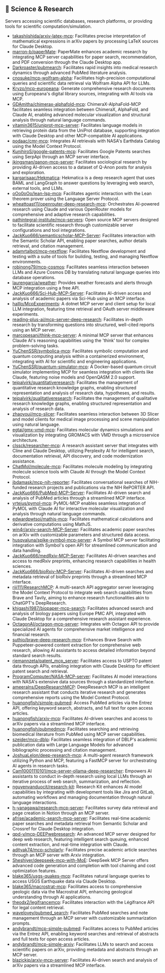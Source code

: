 ## 🔬 Science & Research

Servers accessing scientific databases, research platforms, or providing tools for scientific computation/simulation.

- [takashiishida/arxiv-latex-mcp](https://github.com/takashiishida/arxiv-latex-mcp): Facilitates precise interpretation of mathematical expressions in arXiv papers by processing LaTeX sources for Claude Desktop.
- [marron-b/paperMate](https://github.com/marron-b/paperMate): PaperMate enhances academic research by integrating MCP server capabilities for paper search, recommendation, and PDF conversion through the Claude Desktop app.
- [Darkroaster/pubmearch](https://github.com/Darkroaster/pubmearch): Facilitates rapid insights into medical research dynamics through advanced PubMed literature analysis.
- [cnosuke/mcp-wolfram-alpha](https://github.com/cnosuke/mcp-wolfram-alpha): Facilitates high-precision computational queries and scientific data retrieval via Wolfram Alpha API for LLMs.
- [Kryzo/mcp-europeana](https://github.com/Kryzo/mcp-europeana): Generate comprehensive research documents using Europeana's digital library sources, integrating with AI tools via MCP.
- [GDAmitha/chimerax-alphafold-mcp](https://github.com/GDAmitha/chimerax-alphafold-mcp): ChimeraX-AlphaFold-MCP facilitates seamless integration between ChimeraX, AlphaFold, and Claude AI, enabling advanced molecular visualization and structural analysis through natural language commands.
- [vitamin3615/uniprot-mcp-server](https://github.com/vitamin3615/uniprot-mcp-server): Facilitates language models in retrieving protein data from the UniProt database, supporting integration with Claude Desktop and other MCP-compatible AI applications.
- [podaac/cmr-mcp](https://github.com/podaac/cmr-mcp): Integrates AI retrievals with NASA's Earthdata Catalog using the Model Context Protocol.
- [KunihiroS/google-patents-mcp](https://github.com/KunihiroS/google-patents-mcp): Facilitates Google Patents searches using SerpApi through an MCP server interface.
- [jkingsman/qanon-mcp-server](https://github.com/jkingsman/qanon-mcp-server): Facilitates sociological research by providing AI-driven access to a dataset of Q-Anon posts for analysis and exploration.
- [kargarisaac/Hekmatica](https://github.com/kargarisaac/Hekmatica): Hekmatica is a deep research agent that uses BAML and LangGraph to answer questions by leveraging web search, external tools, and LLMs.
- [oOo0oOo/lean-lsp-mcp](https://github.com/oOo0oOo/lean-lsp-mcp): Facilitates agentic interaction with the Lean theorem prover using the Language Server Protocol.
- [wheattoast11/openrouter-deep-research-mcp](https://github.com/wheattoast11/openrouter-deep-research-mcp): Orchestrates AI-powered research using Claude and various OpenRouter models for comprehensive and adaptive research capabilities.
- [pathintegral-institute/mcp-servers](https://github.com/pathintegral-institute/mcp-servers): Open source MCP servers designed to facilitate scientific research through customizable server configurations and tool integrations.
- [JackKuo666/semanticscholar-MCP-Server](https://github.com/JackKuo666/semanticscholar-MCP-Server): Facilitates interaction with the Semantic Scholar API, enabling paper searches, author details retrieval, and citation management.
- [adamrtalbot/mcp-nextflow](https://github.com/adamrtalbot/mcp-nextflow): Facilitates Nextflow development and testing with a suite of tools for building, testing, and managing Nextflow environments.
- [robinong79/mcp-cosmos](https://github.com/robinong79/mcp-cosmos): Facilitates seamless interaction between LLMs and Azure Cosmos DB by translating natural language queries into database operations.
- [laurengarcia/weather](https://github.com/laurengarcia/weather): Provides weather forecasts and alerts through MCP integration using a free API.
- [JackKuo666/Sci-Hub-MCP-Server](https://github.com/JackKuo666/Sci-Hub-MCP-Server): Facilitates AI-driven access and analysis of academic papers via Sci-Hub using an MCP interface.
- [halllo/McpExperiments](https://github.com/halllo/McpExperiments): A dotnet MCP server and client setup for local LLM integration, featuring time retrieval and OAuth server middleware experiments.
- [reading-plus-ai/mcp-server-deep-research](https://github.com/reading-plus-ai/mcp-server-deep-research): Facilitates in-depth research by transforming questions into structured, well-cited reports using an MCP server.
- [marcopesani/think-mcp-server](https://github.com/marcopesani/think-mcp-server): A minimal MCP server that enhances Claude AI's reasoning capabilities using the 'think' tool for complex problem-solving tasks.
- [YuChenSSR/symbolica-mcp](https://github.com/YuChenSSR/symbolica-mcp): Facilitates symbolic computation and quantum computing analysis within a containerized environment, integrating with AI for scientific and engineering applications.
- [YuChenSSR/quantum-simulator-mcp](https://github.com/YuChenSSR/quantum-simulator-mcp): A Docker-based quantum circuit simulator implementing MCP for seamless integration with clients like Claude, featuring noise models and OpenQASM 2.0 support.
- [tejpalvirk/quantitativeresearch](https://github.com/tejpalvirk/quantitativeresearch): Facilitates the management of quantitative research knowledge graphs, enabling structured representation and analysis of research data, hypotheses, and results.
- [tejpalvirk/qualitativeresearch](https://github.com/tejpalvirk/qualitativeresearch): Facilitates the management of qualitative research knowledge graphs, enabling structured representation and analysis of research data.
- [zhaoyouj/mcp-slicer](https://github.com/zhaoyouj/mcp-slicer): Facilitates seamless interaction between 3D Slicer and model clients for medical image processing and scene manipulation using natural language.
- [egtai/gmx-vmd-mcp](https://github.com/egtai/gmx-vmd-mcp): Facilitates molecular dynamics simulations and visualization by integrating GROMACS with VMD through a microservice architecture.
- [clssck/researcher-mcp](https://github.com/clssck/researcher-mcp): A research assistant server that integrates with Cline and Claude Desktop, utilizing Perplexity AI for intelligent search, documentation retrieval, API discovery, and code modernization assistance.
- [ChatMol/molecule-mcp](https://github.com/ChatMol/molecule-mcp): Facilitates molecule modeling by integrating molecule science tools with Claude AI through the Model Context Protocol.
- [jbdamask/mcp-nih-reporter](https://github.com/jbdamask/mcp-nih-reporter): Facilitates conversational searches of NIH-funded research projects and publications via the NIH RePORTER API.
- [JackKuo666/PubMed-MCP-Server](https://github.com/JackKuo666/PubMed-MCP-Server): Facilitates AI-driven search and analysis of PubMed articles through a streamlined MCP interface.
- [vrtejus/pymol-mcp](https://github.com/vrtejus/pymol-mcp): PyMOL-MCP enables seamless integration of PyMOL with Claude AI for interactive molecular visualization and analysis through natural language commands.
- [edwardpwtsoi/mathjs-mcp](https://github.com/edwardpwtsoi/mathjs-mcp): Facilitates mathematical calculations and derivative computations using MathJS.
- [win4r/arxiv-search-MCP-Server](https://github.com/win4r/arxiv-search-MCP-Server): Facilitates academic paper searches on arXiv with customizable parameters and structured data access.
- [husqvaluna/spike-symbol-mcp-server](https://github.com/husqvaluna/spike-symbol-mcp-server): A Symbol MCP server facilitating integration with Symbol's open API for streamlined communication and data handling.
- [JackKuo666/medRxiv-MCP-Server](https://github.com/JackKuo666/medRxiv-MCP-Server): Facilitates AI-driven searches and access to medRxiv preprints, enhancing research capabilities in health sciences.
- [JackKuo666/bioRxiv-MCP-Server](https://github.com/JackKuo666/bioRxiv-MCP-Server): Facilitates AI-driven searches and metadata retrieval of bioRxiv preprints through a streamlined MCP interface.
- [riii111/ResearchMCP](https://github.com/riii111/ResearchMCP): A multi-search API aggregator server leveraging the Model Context Protocol to integrate web search capabilities from Brave and Tavily, aiming to enhance research functionalities akin to ChatGPT's DeepResearch.
- [khigashi1987/biopaper-mcp-search](https://github.com/khigashi1987/biopaper-mcp-search): Facilitates advanced search and analysis of biology papers using Europe PMC API, integrated with Claude Desktop for a comprehensive research assistant experience.
- [OctagonAI/octagon-mcp-server](https://github.com/OctagonAI/octagon-mcp-server): Integrates with Octagon API to provide specialized AI agents for comprehensive market intelligence and financial research.
- [suthio/brave-deep-research-mcp](https://github.com/suthio/brave-deep-research-mcp): Enhances Brave Search with Puppeteer-powered content extraction for comprehensive web research, allowing AI assistants to access detailed information beyond standard search results.
- [riemannzeta/patent_mcp_server](https://github.com/riemannzeta/patent_mcp_server): Facilitates access to USPTO patent data through APIs, enabling integration with Claude Desktop for efficient patent search and retrieval.
- [ProgramComputer/NASA-MCP-server](https://github.com/ProgramComputer/NASA-MCP-server): Facilitates AI model interactions with NASA's extensive data sources through a standardized interface.
- [ameeralns/DeepResearchMCP](https://github.com/ameeralns/DeepResearchMCP): DeepResearch MCP is an intelligent research assistant that conducts iterative research and generates comprehensive reports using the Model Context Protocol.
- [huanongfish/simple-pubmed](https://github.com/huanongfish/simple-pubmed): Access PubMed articles via the Entrez API, offering keyword search, abstracts, and full text for open access articles.
- [huanongfish/arxiv-mcp](https://github.com/huanongfish/arxiv-mcp): Facilitates AI-driven searches and access to arXiv papers via a streamlined MCP interface.
- [huanongfish/pubmedmcp](https://github.com/huanongfish/pubmedmcp): Facilitates searching and retrieving biomedical literature from PubMed using MCP server capabilities.
- [szeider/mcp-dblp](https://github.com/szeider/mcp-dblp): Facilitates seamless integration of DBLP's academic publication data with Large Language Models for advanced bibliographic processing and citation management.
- [JoshuaLelon/deep-research-mcp](https://github.com/JoshuaLelon/deep-research-mcp): A multi-agent research framework utilizing Python and MCP, featuring a FastMCP server for orchestrating AI agents in research tasks.
- [Cam10001110101/mcp-server-ollama-deep-researcher](https://github.com/Cam10001110101/mcp-server-ollama-deep-researcher): Empowers AI assistants to conduct in-depth research using local LLMs through an iterative process of web search, summarization, and reflection.
- [nguyenvanduocit/research-kit](https://github.com/nguyenvanduocit/research-kit): Research Kit enhances AI model capabilities by integrating with development tools like Jira and GitLab, automating workflows and managing documentation through natural language interactions.
- [h-yanagawa/research-mcp-server](https://github.com/h-yanagawa/research-mcp-server): Facilitates survey data retrieval and page creation in Notion through an MCP server.
- [afrise/academic-search-mcp-server](https://github.com/afrise/academic-search-mcp-server): Facilitates real-time academic paper searches and metadata retrieval from Semantic Scholar and Crossref for Claude Desktop integration.
- [qpd-v/mcp-DEEPwebresearch](https://github.com/qpd-v/mcp-DEEPwebresearch): An advanced MCP server designed for deep web research, featuring intelligent search queuing, enhanced content extraction, and real-time integration with Claude.
- [adityak74/mcp-scholarly](https://github.com/adityak74/mcp-scholarly): Facilitates precise academic article searches through an MCP server with Arxiv integration.
- [Sheshiyer/deepseek-mcp-with-MoE](https://github.com/Sheshiyer/deepseek-mcp-with-MoE): DeepSeek MCP Server offers advanced code generation and completion with tool chaining and cost optimization features.
- [blake365/usgs-quakes-mcp](https://github.com/blake365/usgs-quakes-mcp): Facilitates natural language queries to access USGS Earthquake data via Claude Desktop.
- [blake365/macrostrat-mcp](https://github.com/blake365/macrostrat-mcp): Facilitates access to comprehensive geologic data via the Macrostrat API, enhancing geological understanding through AI applications.
- [theodx2/legifrancemcp](https://github.com/theodx2/legifrancemcp): Facilitates interaction with the Légifrance API for legal content retrieval.
- [wavelovey/pubmed_search](https://github.com/wavelovey/pubmed_search): Facilitates PubMed searches and note management through an MCP server with customizable summarization prompts.
- [andybrandt/mcp-simple-pubmed](https://github.com/andybrandt/mcp-simple-pubmed): Facilitates access to PubMed articles via the Entrez API, enabling keyword searches and retrieval of abstracts and full texts for open access articles.
- [andybrandt/mcp-simple-arxiv](https://github.com/andybrandt/mcp-simple-arxiv): Facilitates LLMs to search and access scientific papers on arXiv, providing metadata and abstracts through an MCP server.
- [blazickjp/arxiv-mcp-server](https://github.com/blazickjp/arxiv-mcp-server): Facilitates AI-driven search and analysis of arXiv papers via a streamlined MCP interface.

